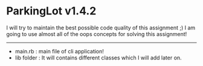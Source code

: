 # ParkingLot v1.4.2

I will try to maintain the best possible code quality of this assignment ;)
I am going to use almost all of the oops concepts for solving this assignment!

---

- main.rb : main file of cli application!
- lib folder : It will contains different classes which I will add later on.
